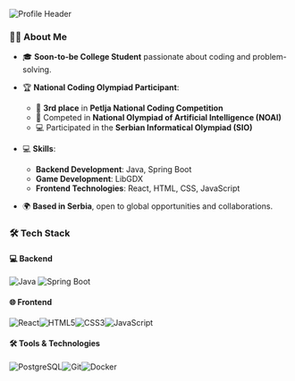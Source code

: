 ![Profile Header](https://capsule-render.vercel.app/api?type=waving&color=gradient&height=100&section=header&text=Hi%20there!%20I'm%20Ognjen%20👋&fontSize=24)
### 👨‍💻 About Me


- 🎓 **Soon-to-be College Student** passionate about coding and problem-solving.
- 🏆 **National Coding Olympiad Participant**:
  - 🥉 **3rd place** in **Petlja National Coding Competition**
  - 🤖 Competed in **National Olympiad of Artificial Intelligence (NOAI)**
  - 💻 Participated in the **Serbian Informatical Olympiad (SIO)**


- 💻 **Skills**:
  - **Backend Development**: Java, Spring Boot
  - **Game Development**: LibGDX
  - **Frontend Technologies**: React, HTML, CSS, JavaScript

- 🌍 **Based in Serbia**, open to global opportunities and collaborations.


### 🛠️ Tech Stack

#### 💻 Backend
![Java](https://img.shields.io/badge/Java-ED8B00?style=for-the-badge&logo=java&logoColor=white) ![Spring Boot](https://img.shields.io/badge/Spring_Boot-6DB33F?style=for-the-badge&logo=spring-boot&logoColor=white)

#### 🌐 Frontend
![React](https://img.shields.io/badge/React-20232A?style=for-the-badge&logo=react&logoColor=61DAFB)![HTML5](https://img.shields.io/badge/HTML5-E34F26?style=for-the-badge&logo=html5&logoColor=white)![CSS3](https://img.shields.io/badge/CSS3-1572B6?style=for-the-badge&logo=css3&logoColor=white)![JavaScript](https://img.shields.io/badge/JavaScript-F7DF1E?style=for-the-badge&logo=javascript&logoColor=black)

#### 🛠️ Tools & Technologies
![PostgreSQL](https://img.shields.io/badge/PostgreSQL-316192?style=for-the-badge&logo=postgresql&logoColor=white)![Git](https://img.shields.io/badge/Git-F05032?style=for-the-badge&logo=git&logoColor=white)![Docker](https://img.shields.io/badge/Docker-2496ED?style=for-the-badge&logo=docker&logoColor=white)

